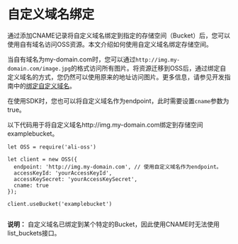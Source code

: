 # 自定义域名绑定

通过添加CNAME记录将自定义域名绑定到指定的存储空间（Bucket）后，您可以使用自有域名访问OSS资源。本文介绍如何使用自定义域名绑定存储空间。

当自有域名为my-domain.com时，您可以通过`http://img.my-domain.com/image.jpg`的格式访问所有图片。将资源迁移到OSS后，通过绑定自定义域名的方式，您仍然可以使用原来的地址访问图片。更多信息，请参见开发指南中的[绑定自定义域名](/cn.zh-CN/开发指南/存储空间（Bucket）/绑定自定义域名.md)。

在使用SDK时，您也可以将自定义域名作为endpoint，此时需要设置`cname`参数为true。

以下代码用于将自定义域名http://img.my-domain.com绑定到存储空间examplebucket。

```
let OSS = require('ali-oss')

let client = new OSS({
  endpoint: 'http://img.my-domain.com', // 使用自定义域名作为endpoint。
  accessKeyId: 'yourAccessKeyId',  
  accessKeySecret: 'yourAccessKeySecret',
  cname: true
});

client.useBucket('examplebucket')
        
```

**说明：** 自定义域名已绑定到某个特定的Bucket，因此使用CNAME时无法使用list\_buckets接口。

